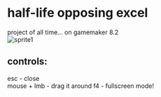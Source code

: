 # half-life opposing excel
project of all time... on gamemaker 8.2<br>
![sprite1](https://github.com/user-attachments/assets/ebff1e59-7675-484d-98e0-0d4156f1c60b)

## controls:
esc - close<br>
mouse + lmb - drag it around 
f4 - fullscreen mode!
